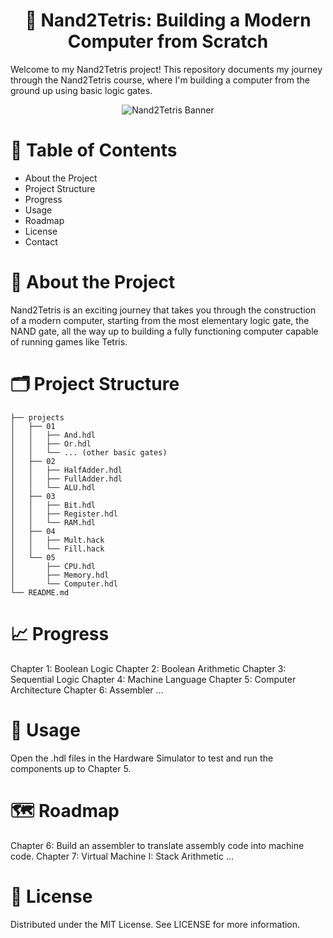 # <center>🚀 Nand2Tetris: Building a Modern Computer from Scratch</center>

Welcome to my Nand2Tetris project! This repository documents my journey through the Nand2Tetris course, where I'm building a computer from the ground up using basic logic gates.

<div style="text-align: center;">
    <img src="https://static.wixstatic.com/media/44046b_387f62dae530480dac9b1fa8f731bebf~mv2.png/v1/fill/w_640,h_206,al_c,q_85,usm_0.66_1.00_0.01,enc_auto/44046b_387f62dae530480dac9b1fa8f731bebf~mv2.png" alt="Nand2Tetris Banner" />
</div>

# 🧭 Table of Contents
 - About the Project
 - Project Structure
 - Progress
 - Usage
 - Roadmap
 - License
 - Contact
# 🌟 About the Project
Nand2Tetris is an exciting journey that takes you through the construction of a modern computer, starting from the most elementary logic gate, the NAND gate, all the way up to building a fully functioning computer capable of running games like Tetris.

# 🗂️ Project Structure

```
├── projects
│   ├── 01
│   │   ├── And.hdl
│   │   ├── Or.hdl
│   │   └── ... (other basic gates)
│   ├── 02
│   │   ├── HalfAdder.hdl
│   │   ├── FullAdder.hdl
│   │   └── ALU.hdl
│   ├── 03
│   │   ├── Bit.hdl
│   │   ├── Register.hdl
│   │   └── RAM.hdl
│   ├── 04
│   │   ├── Mult.hack
│   │   └── Fill.hack
│   └── 05
│       ├── CPU.hdl
│       ├── Memory.hdl
│       └── Computer.hdl
└── README.md
```
# 📈 Progress
 Chapter 1: Boolean Logic
 Chapter 2: Boolean Arithmetic
 Chapter 3: Sequential Logic
 Chapter 4: Machine Language
 Chapter 5: Computer Architecture
 Chapter 6: Assembler
 ...
# 🚀 Usage
Open the .hdl files in the Hardware Simulator to test and run the components up to Chapter 5.

# 🗺️ Roadmap
Chapter 6: Build an assembler to translate assembly code into machine code.
Chapter 7: Virtual Machine I: Stack Arithmetic
...
# 📄 License
Distributed under the MIT License. See LICENSE for more information.


